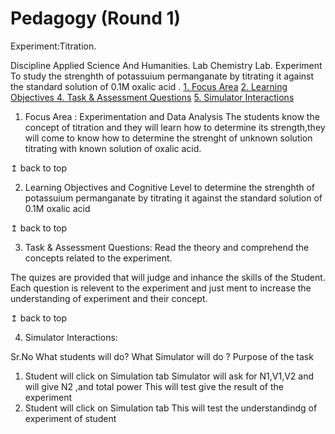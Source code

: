 <html>
<h1>Pedagogy (Round 1)</h1>


Experiment:Titration.

Discipline	Applied Science And Humanities.
Lab	Chemistry Lab.
Experiment	To study the strenghth of potassuium permanganate by titrating it against the standard solution of 0.1M oxalic acid
.
[1. Focus Area](#LO)
[2. Learning Objectives ](#LO)
[4. Task & Assessment Questions](#AQ)
[5. Simulator Interactions](#SI)

1. Focus Area : Experimentation and Data Analysis
The students know the concept of titration and they will learn how to determine its strength,they will come to know how to determine the strenght of unknown solution titrating with known solution of oxalic acid.


↥ back to top


2. Learning Objectives and Cognitive Level
to determine the strenghth of potassuium permanganate by titrating it against the standard solution of 0.1M oxalic acid



↥ back to top


3. Task & Assessment Questions:
Read the theory and comprehend the concepts related to the experiment.

The quizes are provided that will judge and inhance the skills of the Student. Each question is relevent to the experiment and just ment to increase the understanding of experiment and their concept.


↥ back to top


4. Simulator Interactions:

Sr.No	What students will do?	What Simulator will do ?	Purpose of the task
1.	Student will click on Simulation tab	Simulator will ask for N1,V1,V2 and will give N2 ,and total power	This will test give the result of the experiment
2.	Student will click on Simulation tab	This will test the understandindg of experiment of student
</html>

